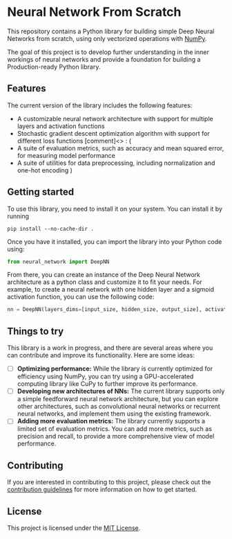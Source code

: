# Neural Network From Scratch

This repository contains a Python library for building simple Deep Neural Networks from scratch, using only vectorized operations with [NumPy](https://numpy.org/). 

The goal of this project is to develop further understanding in the inner workings of neural networks and provide a foundation for building a Production-ready Python library.

## Features

The current version of the library includes the following features:

-   A customizable neural network architecture with support for multiple layers and activation functions
-   Stochastic gradient descent optimization algorithm with support for different loss functions
[comment]<> : (
-   A suite of evaluation metrics, such as accuracy and mean squared error, for measuring model performance
-   A suite of utilities for data preprocessing, including normalization and one-hot encoding
)
## Getting started

To use this library, you need to install it on your system. You can install it by running 

```shell
pip install --no-cache-dir .
```

Once you have it installed, you can import the library into your Python code using:

```python
from neural_network import DeepNN
```

From there, you can create an instance of the Deep Neural Network architecture as a python class and customize it to fit your needs. For example, to create a neural network with one hidden layer and a sigmoid activation function, you can use the following code:

```python
nn = DeepNN(layers_dims=[input_size, hidden_size, output_size], activations=["sigmoid", "sigmoid"])
```

## Things to try

This library is a work in progress, and there are several areas where you can contribute and improve its functionality. Here are some ideas:

- [ ]   **Optimizing performance:** While the library is currently optimized for efficiency using NumPy, you can try using a GPU-accelerated computing library like CuPy to further improve its performance.
- [ ]   **Developing new architectures of NNs:** The current library supports only a simple feedforward neural network architecture, but you can explore other architectures, such as convolutional neural networks or recurrent neural networks, and implement them using the existing framework.
- [ ]   **Adding more evaluation metrics:** The library currently supports a limited set of evaluation metrics. You can add more metrics, such as precision and recall, to provide a more comprehensive view of model performance.

## Contributing

If you are interested in contributing to this project, please check out the [contribution guidelines](https://chat.openai.com/CONTRIBUTING.md) for more information on how to get started.

## License

This project is licensed under the [MIT License](https://chat.openai.com/LICENSE).